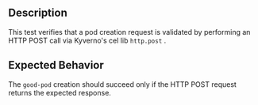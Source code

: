 ## Description

This test verifies that a pod creation request is validated by performing an HTTP POST call via Kyverno's cel lib `http.post` .

## Expected Behavior

The `good-pod` creation should succeed only if the HTTP POST request returns the expected response.
